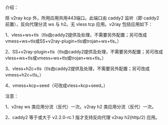 介绍：

除 v2ray kcp 外，所用应用共用443端口。此端口由 caddy2 监听（即 caddy2 前置），反向代理分流 ws 与 h2。无 vless tcp 应用。v2ray 包括应用如下：

1、vless+ws+tls（tls由caddy2提供及处理，不需要另外配置；另可改成vmess+ws+tls或SS+v2ray-plugin+tls或trojan+ws+tls。）

2、SS+v2ray-plugin+tls（tls由caddy2提供及处理，不需要另外配置；另可改成vless+ws+tls或vmess+ws+tls或trojan+ws+tls。）

3、vless+h2c+tls（tls由caddy2提供及处理，不需要另外配置；另可改成vmess+h2c+tls。）

4、vmess+kcp+seed（可改成vless+kcp+seed。）

注意：

1、v2ray ws 类应用分流（反代）一次。v2ray h2 类应用分流（反代）一次。

2、caddy2 等于或大于 v2.2.0-rc.1 版才支持反向代理 v2ray h2(http/2) 应用。
